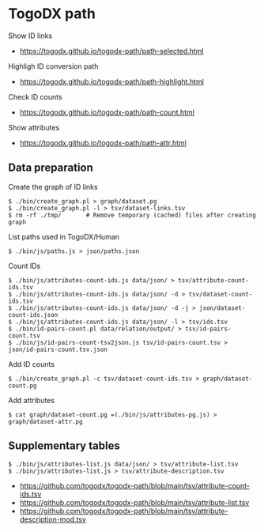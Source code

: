 # TogoDX path

Show ID links
* https://togodx.github.io/togodx-path/path-selected.html

Highligh ID conversion path
* https://togodx.github.io/togodx-path/path-highlight.html

Check ID counts
* https://togodx.github.io/togodx-path/path-count.html

Show attributes
* https://togodx.github.io/togodx-path/path-attr.html

## Data preparation

Create the graph of ID links
```
$ ./bin/create_graph.pl > graph/dataset.pg
$ ./bin/create_graph.pl -l > tsv/dataset-links.tsv
$ rm -rf ./tmp/       # Remove temporary (cached) files after creating graph
```

List paths used in TogoDX/Human
```
$ ./bin/js/paths.js > json/paths.json
```

Count IDs
```
$ ./bin/js/attributes-count-ids.js data/json/ > tsv/attribute-count-ids.tsv
$ ./bin/js/attributes-count-ids.js data/json/ -d > tsv/dataset-count-ids.tsv
$ ./bin/js/attributes-count-ids.js data/json/ -d -j > json/dataset-count-ids.json
$ ./bin/js/attributes-count-ids.js data/json/ -l > tsv/ids.tsv
$ ./bin/id-pairs-count.pl data/relation/output/ > tsv/id-pairs-count.tsv
$ ./bin/js/id-pairs-count-tsv2json.js tsv/id-pairs-count.tsv > json/id-pairs-count.tsv.json
```

Add ID counts
```
$ ./bin/create_graph.pl -c tsv/dataset-count-ids.tsv > graph/dataset-count.pg
```

Add attributes
```
$ cat graph/dataset-count.pg =(./bin/js/attributes-pg.js) > graph/dataset-attr.pg
```

## Supplementary tables

```
$ ./bin/js/attributes-list.js data/json/ > tsv/attribute-list.tsv
$ ./bin/js/attributes-list.js > tsv/attribute-description.tsv
```
* https://github.com/togodx/togodx-path/blob/main/tsv/attribute-count-ids.tsv
* https://github.com/togodx/togodx-path/blob/main/tsv/attribute-list.tsv
* https://github.com/togodx/togodx-path/blob/main/tsv/attribute-description-mod.tsv
